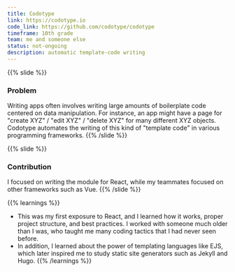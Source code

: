 ```yaml
---
title: Codotype
link: https://codotype.io
code_link: https://github.com/codotype/codotype
timeframe: 10th grade
team: me and someone else
status: not-ongoing
description: automatic template-code writing
---
```

{{% slide %}}
### Problem

Writing apps often involves writing large amounts of boilerplate code centered on data manipulation. For instance, an app might have a page for "create XYZ" / "edit XYZ" / "delete XYZ" for many different XYZ objects. Codotype automates the writing of this kind of "template code" in various programming frameworks.
{{% /slide %}}



{{% slide %}}
### Contribution

I focused on writing the module for React, while my teammates focused on other frameworks such as Vue.
{{% /slide %}}



{{% learnings %}}
* This was my first exposure to React, and I learned how it works, proper project structure, and best practices. I worked with someone much older than I was, who taught me many coding tactics that I had never seen before.
* In addition, I learned about the power of templating languages like EJS, which later inspired me to study static site generators such as Jekyll and Hugo.
{{% /learnings %}}
